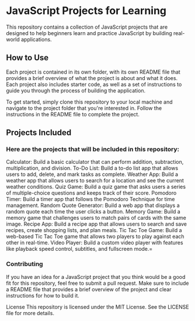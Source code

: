 # JavaScript Projects for Learning

This repository contains a collection of JavaScript projects that are designed to help beginners learn and practice JavaScript by building real-world applications.

## How to Use

Each project is contained in its own folder, with its own README file that provides a brief overview of what the project is about and what it does. Each project also includes starter code, as well as a set of instructions to guide you through the process of building the application.

To get started, simply clone this repository to your local machine and navigate to the project folder that you're interested in. Follow the instructions in the README file to complete the project.

## Projects Included

### Here are the projects that will be included in this repository:

Calculator: Build a basic calculator that can perform addition, subtraction, multiplication, and division.
To-Do List: Build a to-do list app that allows users to add, delete, and mark tasks as complete.
Weather App: Build a weather app that allows users to search for a location and see the current weather conditions.
Quiz Game: Build a quiz game that asks users a series of multiple-choice questions and keeps track of their score.
Pomodoro Timer: Build a timer app that follows the Pomodoro Technique for time management.
Random Quote Generator: Build a web app that displays a random quote each time the user clicks a button.
Memory Game: Build a memory game that challenges users to match pairs of cards with the same image.
Recipe App: Build a recipe app that allows users to search and save recipes, create shopping lists, and plan meals.
Tic Tac Toe Game: Build a web-based Tic Tac Toe game that allows two players to play against each other in real-time.
Video Player: Build a custom video player with features like playback speed control, subtitles, and fullscreen mode.=

### Contributing

If you have an idea for a JavaScript project that you think would be a good fit for this repository, feel free to submit a pull request. Make sure to include a README file that provides a brief overview of the project and clear instructions for how to build it.

License
This repository is licensed under the MIT License. See the LICENSE file for more details.
